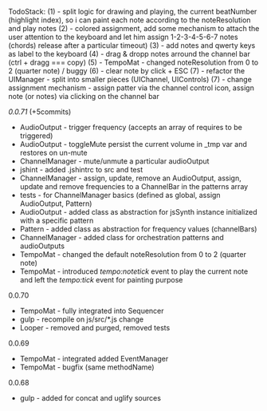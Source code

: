 TodoStack:
(1) - split logic for drawing and playing, the current beatNumber (highlight 
index), so i can paint each note according to the noteResolution and play notes
(2) - colored assignment, add some mechanism to attach the user attention to 
the keyboard and let him assign 1-2-3-4-5-6-7 notes (chords)
release after a particular timeout)
(3) - add notes and qwerty keys as label to the keyboard
(4) - drag & dropp notes arround the channel bar (ctrl + dragg === copy)
(5) - TempoMat - changed noteResolution from 0 to 2 (quarter note) / buggy
(6) - clear note by click + ESC
(7) - refactor the UIManager - split into smaller pieces (UIChannel, UIControls)
(7) - change assignment mechanism - assign patter via the channel control icon,
assign note (or notes) via clicking on the channel bar


*0.0.71* (+5commits)
* AudioOutput - trigger frequency (accepts an array of requires to be triggered)
* AudioOutput - toggleMute persist the current volume in _tmp var and 
restores on un-mute
* ChannelManager - mute/unmute a particular audioOutput
* jshint - added .jshintrc to src and test
* ChannelManager - assign, update, remove an AudioOutput, assign, 
update and remove frequencies to a ChannelBar in the patterns array
* tests - for ChannelManager basics (defined as global, assign AudioOutput, 
Pattern)
* AudioOutput - added class as abstraction for jsSynth instance initialized 
with a specific pattern
* Pattern - added class as abstraction for frequency values (channelBars)
* ChannelManager - added class for orchestration patterns and audioOutputs
* TempoMat - changed the default noteResolution from 0 to 2 (quarter note)
* TempoMat - introduced *tempo:notetick* event to play the current note and left the *tempo:tick* event for painting purpose

0.0.70
* TempoMat - fully integrated into Sequencer
* gulp - recompile on js/src/*.js change
* Looper - removed and purged, removed tests

0.0.69
* TempoMat - integrated added EventManager
* TempoMat - bugfix (same methodName)

0.0.68
* gulp - added for concat and uglify sources